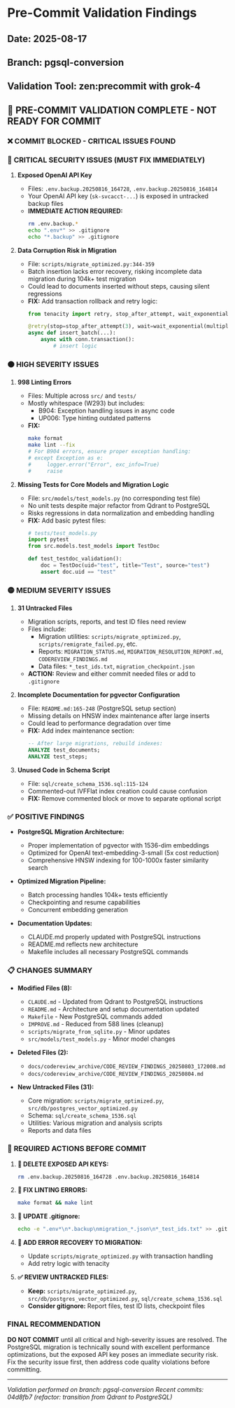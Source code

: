 # Pre-Commit Validation Findings

## Date: 2025-08-17
## Branch: pgsql-conversion
## Validation Tool: zen:precommit with grok-4

## 🚨 PRE-COMMIT VALIDATION COMPLETE - NOT READY FOR COMMIT

### **❌ COMMIT BLOCKED - CRITICAL ISSUES FOUND**

### 🔴 **CRITICAL SECURITY ISSUES (MUST FIX IMMEDIATELY)**

1. **Exposed OpenAI API Key** 
   - Files: `.env.backup.20250816_164728`, `.env.backup.20250816_164814`
   - Your OpenAI API key (`sk-svcacct-...`) is exposed in untracked backup files
   - **IMMEDIATE ACTION REQUIRED:**
     ```bash
     rm .env.backup.*
     echo ".env*" >> .gitignore
     echo "*.backup" >> .gitignore
     ```

2. **Data Corruption Risk in Migration**
   - File: `scripts/migrate_optimized.py:344-359`
   - Batch insertion lacks error recovery, risking incomplete data migration during 104k+ test migration
   - Could lead to documents inserted without steps, causing silent regressions
   - **FIX:** Add transaction rollback and retry logic:
     ```python
     from tenacity import retry, stop_after_attempt, wait_exponential
     
     @retry(stop=stop_after_attempt(3), wait=wait_exponential(multiplier=1, min=4, max=10))
     async def insert_batch(...):
         async with conn.transaction():
             # insert logic
     ```

### 🟠 **HIGH SEVERITY ISSUES**

1. **998 Linting Errors**
   - Files: Multiple across `src/` and `tests/`
   - Mostly whitespace (W293) but includes:
     - B904: Exception handling issues in async code
     - UP006: Type hinting outdated patterns
   - **FIX:** 
     ```bash
     make format
     make lint --fix
     # For B904 errors, ensure proper exception handling:
     # except Exception as e:
     #     logger.error("Error", exc_info=True)
     #     raise
     ```

2. **Missing Tests for Core Models and Migration Logic**
   - File: `src/models/test_models.py` (no corresponding test file)
   - No unit tests despite major refactor from Qdrant to PostgreSQL
   - Risks regressions in data normalization and embedding handling
   - **FIX:** Add basic pytest files:
     ```python
     # tests/test_models.py
     import pytest
     from src.models.test_models import TestDoc
     
     def test_testdoc_validation():
         doc = TestDoc(uid="test", title="Test", source="test")
         assert doc.uid == "test"
     ```

### 🟡 **MEDIUM SEVERITY ISSUES**

1. **31 Untracked Files**
   - Migration scripts, reports, and test ID files need review
   - Files include:
     - Migration utilities: `scripts/migrate_optimized.py`, `scripts/remigrate_failed.py`, etc.
     - Reports: `MIGRATION_STATUS.md`, `MIGRATION_RESOLUTION_REPORT.md`, `CODEREVIEW_FINDINGS.md`
     - Data files: `*_test_ids.txt`, `migration_checkpoint.json`
   - **ACTION:** Review and either commit needed files or add to `.gitignore`

2. **Incomplete Documentation for pgvector Configuration**
   - File: `README.md:165-248` (PostgreSQL setup section)
   - Missing details on HNSW index maintenance after large inserts
   - Could lead to performance degradation over time
   - **FIX:** Add index maintenance section:
     ```sql
     -- After large migrations, rebuild indexes:
     ANALYZE test_documents;
     ANALYZE test_steps;
     ```

3. **Unused Code in Schema Script**
   - File: `sql/create_schema_1536.sql:115-124`
   - Commented-out IVFFlat index creation could cause confusion
   - **FIX:** Remove commented block or move to separate optional script

### ✅ **POSITIVE FINDINGS**

- **PostgreSQL Migration Architecture:**
  - Proper implementation of pgvector with 1536-dim embeddings
  - Optimized for OpenAI text-embedding-3-small (5x cost reduction)
  - Comprehensive HNSW indexing for 100-1000x faster similarity search
  
- **Optimized Migration Pipeline:**
  - Batch processing handles 104k+ tests efficiently
  - Checkpointing and resume capabilities
  - Concurrent embedding generation
  
- **Documentation Updates:**
  - CLAUDE.md properly updated with PostgreSQL instructions
  - README.md reflects new architecture
  - Makefile includes all necessary PostgreSQL commands

### 📋 **CHANGES SUMMARY**

- **Modified Files (8):**
  - `CLAUDE.md` - Updated from Qdrant to PostgreSQL instructions
  - `README.md` - Architecture and setup documentation updated
  - `Makefile` - New PostgreSQL commands added
  - `IMPROVE.md` - Reduced from 588 lines (cleanup)
  - `scripts/migrate_from_sqlite.py` - Minor updates
  - `src/models/test_models.py` - Minor model changes

- **Deleted Files (2):**
  - `docs/codereview_archive/CODE_REVIEW_FINDINGS_20250803_172008.md`
  - `docs/codereview_archive/CODE_REVIEW_FINDINGS_20250804.md`

- **New Untracked Files (31):**
  - Core migration: `scripts/migrate_optimized.py`, `src/db/postgres_vector_optimized.py`
  - Schema: `sql/create_schema_1536.sql`
  - Utilities: Various migration and analysis scripts
  - Reports and data files

### 📌 **REQUIRED ACTIONS BEFORE COMMIT**

1. **🚨 DELETE EXPOSED API KEYS:**
   ```bash
   rm .env.backup.20250816_164728 .env.backup.20250816_164814
   ```

2. **🔧 FIX LINTING ERRORS:**
   ```bash
   make format && make lint
   ```

3. **📝 UPDATE .gitignore:**
   ```bash
   echo -e ".env*\n*.backup\nmigration_*.json\n*_test_ids.txt" >> .gitignore
   ```

4. **🔄 ADD ERROR RECOVERY TO MIGRATION:**
   - Update `scripts/migrate_optimized.py` with transaction handling
   - Add retry logic with tenacity

5. **✅ REVIEW UNTRACKED FILES:**
   - **Keep:** `scripts/migrate_optimized.py`, `src/db/postgres_vector_optimized.py`, `sql/create_schema_1536.sql`
   - **Consider gitignore:** Report files, test ID lists, checkpoint files

### **FINAL RECOMMENDATION**

**DO NOT COMMIT** until all critical and high-severity issues are resolved. The PostgreSQL migration is technically sound with excellent performance optimizations, but the exposed API key poses an immediate security risk. Fix the security issue first, then address code quality violations before committing.

---

*Validation performed on branch: pgsql-conversion*
*Recent commits: 04d8fb7 (refactor: transition from Qdrant to PostgreSQL)*